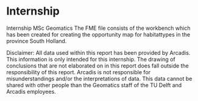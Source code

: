 # Internship
Internship MSc Geomatics 
The FME file consists of the workbench which has been created for creating the opportunity map for habitattypes in the province South Holland. 

Disclaimer: All data used within this report has been provided by Arcadis. This information is only intended for this internship. The drawing of conclusions that are not elaborated on in this report does fall outside the responsibility of this report. Arcadis is not responsible for misunderstandings and/or the interpretations of data. This data cannot be shared with other people than the Geomatics staff of the TU Delft and Arcadis employees.
